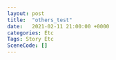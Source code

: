 ```yaml
---
layout: post
title:  "others_test"
date:   2021-02-11 21:00:00 +0000
categories: Etc
Tags: Story Etc
SceneCode: []
---
```

